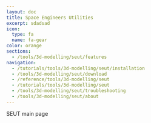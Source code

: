 ```yaml
---
layout: doc
title: Space Engineers Utilities
excerpt: sdadsad
icon:
  type: fa
  name: fa-gear
color: orange
sections:
  - /tools/3d-modelling/seut/features
navigation:
  - /tutorials/tools/3d-modelling/seut/installation
  - /tools/3d-modelling/seut/download
  - /reference/tools/3d-modelling/seut
  - /tutorials/tools/3d-modelling/seut
  - /tools/3d-modelling/seut/troubleshooting
  - /tools/3d-modelling/seut/about
---
```


SEUT main page